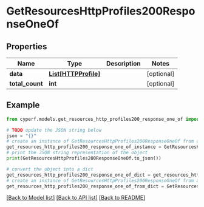 # GetResourcesHttpProfiles200ResponseOneOf


## Properties

Name | Type | Description | Notes
------------ | ------------- | ------------- | -------------
**data** | [**List[HTTPProfile]**](HTTPProfile.md) |  | [optional] 
**total_count** | **int** |  | [optional] 

## Example

```python
from cyperf.models.get_resources_http_profiles200_response_one_of import GetResourcesHttpProfiles200ResponseOneOf

# TODO update the JSON string below
json = "{}"
# create an instance of GetResourcesHttpProfiles200ResponseOneOf from a JSON string
get_resources_http_profiles200_response_one_of_instance = GetResourcesHttpProfiles200ResponseOneOf.from_json(json)
# print the JSON string representation of the object
print(GetResourcesHttpProfiles200ResponseOneOf.to_json())

# convert the object into a dict
get_resources_http_profiles200_response_one_of_dict = get_resources_http_profiles200_response_one_of_instance.to_dict()
# create an instance of GetResourcesHttpProfiles200ResponseOneOf from a dict
get_resources_http_profiles200_response_one_of_from_dict = GetResourcesHttpProfiles200ResponseOneOf.from_dict(get_resources_http_profiles200_response_one_of_dict)
```
[[Back to Model list]](../README.md#documentation-for-models) [[Back to API list]](../README.md#documentation-for-api-endpoints) [[Back to README]](../README.md)


